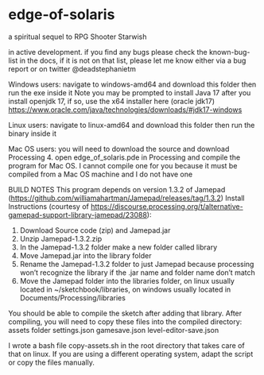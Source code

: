 # edge-of-solaris
a spiritual sequel to RPG Shooter Starwish

in active development. if you find any bugs please check the known-bug-list in the docs, if it is not on that list, please let me know either via a bug report or on twitter @deadstephanietm

Windows users: navigate to windows-amd64 and download this folder then run the exe inside it
Note you may be prompted to install Java 17 after you install openjdk 17, if so, use the x64 installer here (oracle jdk17) https://www.oracle.com/java/technologies/downloads/#jdk17-windows

Linux users: navigate to linux-amd64 and download this folder then run the binary inside it

Mac OS users: you will need to download the source and download Processing 4. open edge_of_solaris.pde in Processing and compile the program for Mac OS. I cannot compile one for you because it must be compiled from a Mac OS machine and I do not have one

BUILD NOTES
This program depends on version 1.3.2 of Jamepad (https://github.com/williamahartman/Jamepad/releases/tag/1.3.2)
Install Instructions (courtesy of https://discourse.processing.org/t/alternative-gamepad-support-library-jamepad/23088):
1. Download Source code (zip) and Jamepad.jar
2. Unzip Jamepad-1.3.2.zip
3. In the Jamepad-1.3.2 folder make a new folder called library
4. Move Jamepad.jar into the library folder
5. Rename the Jamepad-1.3.2 folder to just Jamepad because processing won’t recognize the library if the .jar name and folder name don’t match
6. Move the Jamepad folder into the libraries folder, on linux usually located in ~/sketchbook/libraries, on windows usually located in Documents/Processing/libraries

You should be able to compile the sketch after adding that library. After compiling, you will need to copy these files into the compiled directory:
assets folder
settings.json
gamesave.json
level-editor-save.json

I wrote a bash file copy-assets.sh in the root directory that takes care of that on linux. If you are using a different operating system, adapt the script or copy the files manually.

